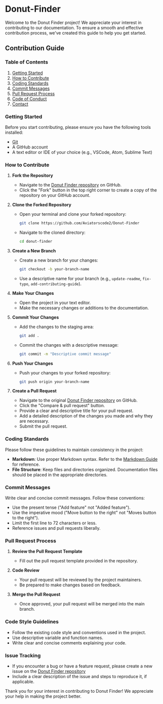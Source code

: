 # Donut-Finder

Welcome to the Donut Finder project! We appreciate your interest in contributing to our documentation. To ensure a smooth and effective contribution process, we've created this guide to help you get started.

## Contribution Guide

### Table of Contents
1. [Getting Started](#getting-started)
2. [How to Contribute](#how-to-contribute)
3. [Coding Standards](#coding-standards)
4. [Commit Messages](#commit-messages)
5. [Pull Request Process](#pull-request-process)
6. [Code of Conduct](#code-style-guidelines)
7. [Contact](#issue-tracking)

### Getting Started

Before you start contributing, please ensure you have the following tools installed:

- [Git](https://git-scm.com/)
- A GitHub account
- A text editor or IDE of your choice (e.g., VSCode, Atom, Sublime Text)

### How to Contribute

1. **Fork the Repository**
   - Navigate to the [Donut Finder repository](https://github.com/Aviatorscode2/Donut-Finder) on GitHub.
   - Click the "Fork" button in the top right corner to create a copy of the repository on your GitHub account.

2. **Clone the Forked Repository**
   - Open your terminal and clone your forked repository:
     ```sh
     git clone https://github.com/Aviatorscode2/Donut-Finder
     ```
   - Navigate to the cloned directory:
     ```sh
     cd donut-finder
     ```

3. **Create a New Branch**
   - Create a new branch for your changes:
     ```sh
     git checkout -b your-branch-name
     ```
   - Use a descriptive name for your branch (e.g., `update-readme`, `fix-typo`, `add-contributing-guide`).

4. **Make Your Changes**
   - Open the project in your text editor.
   - Make the necessary changes or additions to the documentation.

5. **Commit Your Changes**
   - Add the changes to the staging area:
     ```sh
     git add .
     ```
   - Commit the changes with a descriptive message:
     ```sh
     git commit -m "Descriptive commit message"
     ```

6. **Push Your Changes**
   - Push your changes to your forked repository:
     ```sh
     git push origin your-branch-name
     ```

7. **Create a Pull Request**
   - Navigate to the original [Donut Finder repository](https://github.com/Aviatorscode2/Donut-Finder) on GitHub.
   - Click the "Compare & pull request" button.
   - Provide a clear and descriptive title for your pull request.
   - Add a detailed description of the changes you made and why they are necessary.
   - Submit the pull request.

### Coding Standards

Please follow these guidelines to maintain consistency in the project:

- **Markdown**: Use proper Markdown syntax. Refer to the [Markdown Guide](https://www.markdownguide.org/basic-syntax/) for reference.
- **File Structure**: Keep files and directories organized. Documentation files should be placed in the appropriate directories.

### Commit Messages

Write clear and concise commit messages. Follow these conventions:

- Use the present tense ("Add feature" not "Added feature").
- Use the imperative mood ("Move button to the right" not "Moves button to the right").
- Limit the first line to 72 characters or less.
- Reference issues and pull requests liberally.

### Pull Request Process

1. **Review the Pull Request Template**
   - Fill out the pull request template provided in the repository.

2. **Code Review**
   - Your pull request will be reviewed by the project maintainers.
   - Be prepared to make changes based on feedback.

3. **Merge the Pull Request**
   - Once approved, your pull request will be merged into the main branch.

### Code Style Guidelines

- Follow the existing code style and conventions used in the project.
- Use descriptive variable and function names.
- Write clear and concise comments explaining your code.

### Issue Tracking

- If you encounter a bug or have a feature request, please create a new issue on the [Donut Finder repository](https://github.com/Aviatorscode2/Donut-Finder/issues)
- Include a clear description of the issue and steps to reproduce it, if applicable.

Thank you for your interest in contributing to Donut Finder! We appreciate your help in making the project better.